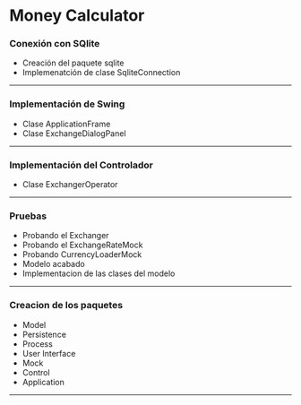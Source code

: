 Money Calculator
===============

<h3> Conexión con SQlite </h3> 
<ul>
   <li> Creación del paquete sqlite  </li>
   <li> Implemenatción de clase SqliteConnection </li>
</ul>
<hr/>



<h3> Implementación de Swing </h3> 
<ul>
   <li> Clase ApplicationFrame </li>
   <li> Clase ExchangeDialogPanel </li>
</ul>
<hr/>

<h3> Implementación del Controlador </h3> 
<ul>
   <li> Clase ExchangerOperator</li>
</ul>
<hr/>

<h3> Pruebas  </h3> 
<ul>
   <li> Probando el Exchanger </li>
   <li> Probando el ExchangeRateMock </li>
   <li> Probando CurrencyLoaderMock </li>
   <li> Modelo acabado</li>
   <li> Implementacion de las clases del modelo</li>
</ul>

<hr/>

<h3> Creacion de los paquetes </h3>
<ul>
   <li> Model</li>
   <li> Persistence</li>
   <li> Process</li>
   <li> User Interface</li>
   <li> Mock</li>
   <li> Control</li>
   <li> Application</li>
</ul>
<hr/>
